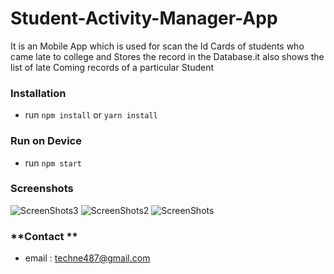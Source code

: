 # Student-Activity-Manager-App
It is an Mobile App which is used for scan the Id Cards of students who came late to college and Stores the record in the Database.it also shows the list of late Coming records of a particular Student
<br>
### Installation

- run `npm install` or `yarn install`

### Run on Device

- run `npm start` 
### Screenshots
![ScreenShots3](https://github.com/19N31A05M2/Student-Activity-Manager-App/assets/76157007/a931dbc6-033d-4575-bad5-be4f73814324)
![ScreenShots2](https://github.com/19N31A05M2/Student-Activity-Manager-App/assets/76157007/9f344544-9ef0-4e15-93d6-7934594d5628)
![ScreenShots](https://github.com/19N31A05M2/Student-Activity-Manager-App/assets/76157007/984433d3-8ac5-43fb-a10b-4de3aa74f538)

### **Contact **
- email : techne487@gmail.com
